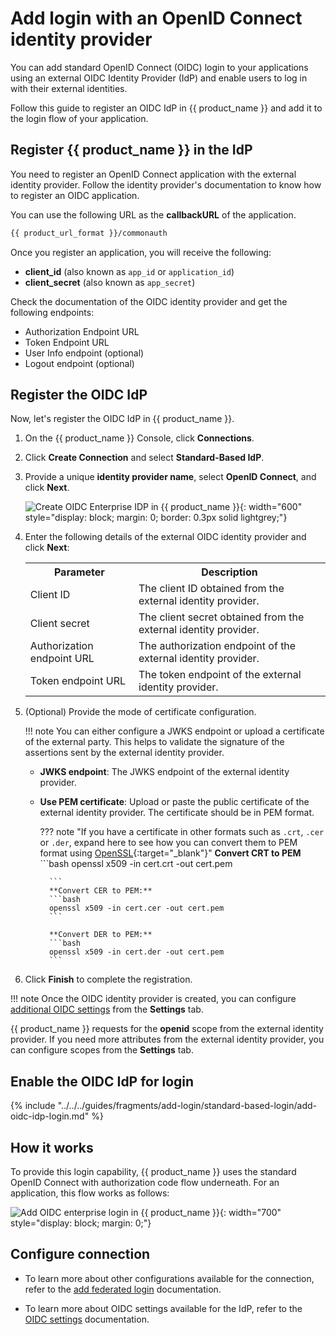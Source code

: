 # Add login with an OpenID Connect identity provider

You can add standard OpenID Connect (OIDC) login to your applications using an external OIDC Identity Provider (IdP) and enable users to log in with their external identities.

Follow this guide to register an OIDC IdP in {{ product_name }} and add it to the login flow of your application.

## Register {{ product_name }} in the IdP

You need to register an OpenID Connect application with the external identity provider. Follow the identity provider's documentation to know how to register an OIDC application.

You can use the following URL as the **callbackURL** of the application.

```bash
{{ product_url_format }}/commonauth
```
Once you register an application, you will receive the following:

- **client_id** (also known as `app_id` or `application_id`)
- **client_secret** (also known as `app_secret`)

Check the documentation of the OIDC identity provider and get the following endpoints:

- Authorization Endpoint URL
- Token Endpoint URL
- User Info endpoint (optional)
- Logout endpoint (optional)

## Register the OIDC IdP

Now, let's register the OIDC IdP in {{ product_name }}.

1. On the {{ product_name }} Console, click **Connections**.
2. Click **Create Connection** and select **Standard-Based IdP**.
3. Provide a unique **identity provider name**, select **OpenID Connect**, and click **Next**.

    ![Create OIDC Enterprise IDP in {{ product_name }}]({{base_path}}/assets/img/guides/idp/oidc-enterprise-idp/create-oidc-enterprise-idp-wizard.png){: width="600" style="display: block; margin: 0; border: 0.3px solid lightgrey;"}

4. Enter the following details of the external OIDC identity provider and click **Next**:

    <table>
        <tr>
            <th>Parameter</th>
            <th>Description</th>
        </tr>
        <tr>
            <td>Client ID</td>
            <td>The client ID obtained from the external identity provider.</td>
        </tr>
        <tr>
            <td>Client secret</td>
            <td>The client secret obtained from the external identity provider.</td>
        </tr>
        <tr>
            <td>Authorization endpoint URL</td>
            <td>The authorization endpoint of the external identity provider.</td>
        </tr>
        <tr>
            <td>Token endpoint URL</td>
            <td>The token endpoint of the external identity provider.</td>
        </tr>
    </table>

5. (Optional) Provide the mode of certificate configuration.

    !!! note
        You can either configure a JWKS endpoint or upload a certificate of the external party. This helps to validate the signature of the assertions sent by the external identity provider.

    - **JWKS endpoint**: The JWKS endpoint of the external identity provider.
    - **Use PEM certificate**: Upload or paste the public certificate of the external identity provider. The certificate should be in PEM format.

        ??? note "If you have a certificate in other formats such as `.crt`, `.cer` or `.der`, expand here to see how you can convert them to PEM format using [OpenSSL](https://www.openssl.org/){:target="_blank"}"
            **Convert CRT to PEM**
            ```bash
            openssl x509 -in cert.crt -out cert.pem

            ```
            **Convert CER to PEM:**
            ```bash
            openssl x509 -in cert.cer -out cert.pem
            ```  

            **Convert DER to PEM:**
            ```bash
            openssl x509 -in cert.der -out cert.pem
            ```

6. Click **Finish** to complete the registration.

!!! note
    Once the OIDC identity provider is created, you can configure [additional OIDC settings]({{base_path}}/references/idp-settings/oidc-settings-for-idp/#additional-settings) from the **Settings** tab.

{{ product_name }} requests for the **openid** scope from the external identity provider. If you need more attributes from the external identity provider, you can configure scopes from the **Settings** tab.

## Enable the OIDC IdP for login

{% include "../../../guides/fragments/add-login/standard-based-login/add-oidc-idp-login.md" %}

## How it works

To provide this login capability, {{ product_name }} uses the standard OpenID Connect with authorization code flow <!-- [OpenID Connect with authorization code flow](https://openid.net/specs/openid-connect-core-1_0.html#CodeFlowSteps)--> underneath. For an application, this flow works as follows:

![Add OIDC enterprise login in {{ product_name }}]({{base_path}}/assets/img/guides/idp/oidc-enterprise-idp/oidc-enterprise-login-flow.png){: width="700" style="display: block; margin: 0;"}

## Configure connection

- To learn more about other configurations available for the connection, refer to the [add federated login]({{base_path}}/guides/authentication/federated-login) documentation.

- To learn more about OIDC settings available for the IdP, refer to the [OIDC settings]({{base_path}}/references/idp-settings/oidc-settings-for-idp/) documentation.